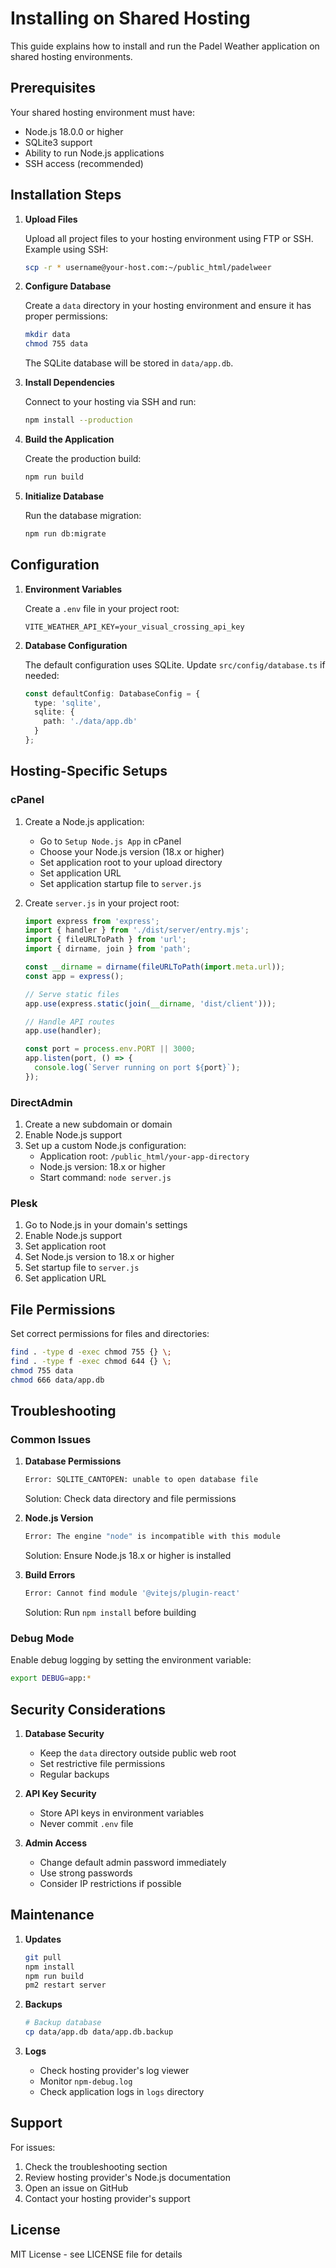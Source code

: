 # Installing on Shared Hosting

This guide explains how to install and run the Padel Weather application on shared hosting environments.

## Prerequisites

Your shared hosting environment must have:

- Node.js 18.0.0 or higher
- SQLite3 support
- Ability to run Node.js applications
- SSH access (recommended)

## Installation Steps

1. **Upload Files**

   Upload all project files to your hosting environment using FTP or SSH. Example using SSH:

   ```bash
   scp -r * username@your-host.com:~/public_html/padelweer
   ```

2. **Configure Database**

   Create a `data` directory in your hosting environment and ensure it has proper permissions:

   ```bash
   mkdir data
   chmod 755 data
   ```

   The SQLite database will be stored in `data/app.db`.

3. **Install Dependencies**

   Connect to your hosting via SSH and run:

   ```bash
   npm install --production
   ```

4. **Build the Application**

   Create the production build:

   ```bash
   npm run build
   ```

5. **Initialize Database**

   Run the database migration:

   ```bash
   npm run db:migrate
   ```

## Configuration

1. **Environment Variables**

   Create a `.env` file in your project root:

   ```env
   VITE_WEATHER_API_KEY=your_visual_crossing_api_key
   ```

2. **Database Configuration**

   The default configuration uses SQLite. Update `src/config/database.ts` if needed:

   ```typescript
   const defaultConfig: DatabaseConfig = {
     type: 'sqlite',
     sqlite: {
       path: './data/app.db'
     }
   };
   ```

## Hosting-Specific Setups

### cPanel

1. Create a Node.js application:
   - Go to `Setup Node.js App` in cPanel
   - Choose your Node.js version (18.x or higher)
   - Set application root to your upload directory
   - Set application URL
   - Set application startup file to `server.js`

2. Create `server.js` in your project root:

   ```javascript
   import express from 'express';
   import { handler } from './dist/server/entry.mjs';
   import { fileURLToPath } from 'url';
   import { dirname, join } from 'path';

   const __dirname = dirname(fileURLToPath(import.meta.url));
   const app = express();

   // Serve static files
   app.use(express.static(join(__dirname, 'dist/client')));

   // Handle API routes
   app.use(handler);

   const port = process.env.PORT || 3000;
   app.listen(port, () => {
     console.log(`Server running on port ${port}`);
   });
   ```

### DirectAdmin

1. Create a new subdomain or domain
2. Enable Node.js support
3. Set up a custom Node.js configuration:
   - Application root: `/public_html/your-app-directory`
   - Node.js version: 18.x or higher
   - Start command: `node server.js`

### Plesk

1. Go to Node.js in your domain's settings
2. Enable Node.js support
3. Set application root
4. Set Node.js version to 18.x or higher
5. Set startup file to `server.js`
6. Set application URL

## File Permissions

Set correct permissions for files and directories:

```bash
find . -type d -exec chmod 755 {} \;
find . -type f -exec chmod 644 {} \;
chmod 755 data
chmod 666 data/app.db
```

## Troubleshooting

### Common Issues

1. **Database Permissions**
   ```bash
   Error: SQLITE_CANTOPEN: unable to open database file
   ```
   Solution: Check data directory and file permissions

2. **Node.js Version**
   ```bash
   Error: The engine "node" is incompatible with this module
   ```
   Solution: Ensure Node.js 18.x or higher is installed

3. **Build Errors**
   ```bash
   Error: Cannot find module '@vitejs/plugin-react'
   ```
   Solution: Run `npm install` before building

### Debug Mode

Enable debug logging by setting the environment variable:

```bash
export DEBUG=app:*
```

## Security Considerations

1. **Database Security**
   - Keep the `data` directory outside public web root
   - Set restrictive file permissions
   - Regular backups

2. **API Key Security**
   - Store API keys in environment variables
   - Never commit `.env` file

3. **Admin Access**
   - Change default admin password immediately
   - Use strong passwords
   - Consider IP restrictions if possible

## Maintenance

1. **Updates**
   ```bash
   git pull
   npm install
   npm run build
   pm2 restart server
   ```

2. **Backups**
   ```bash
   # Backup database
   cp data/app.db data/app.db.backup
   ```

3. **Logs**
   - Check hosting provider's log viewer
   - Monitor `npm-debug.log`
   - Check application logs in `logs` directory

## Support

For issues:
1. Check the troubleshooting section
2. Review hosting provider's Node.js documentation
3. Open an issue on GitHub
4. Contact your hosting provider's support

## License

MIT License - see LICENSE file for details